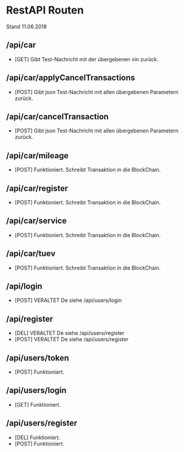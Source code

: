 # RestAPI Routen

Stand 11.06.2018

## /api/car

- [GET] Gibt Test-Nachricht mit der übergebenen vin zurück.

## /api/car/applyCancelTransactions

- [POST] Gibt json Test-Nachricht mit allen übergebenen Parametern zurück.

## /api/car/cancelTransaction

- [POST] Gibt json Test-Nachricht mit allen übergebenen Parametern zurück.

## /api/car/mileage

- [POST] Funktioniert. Schreibt Transaktion in die BlockChain.

## /api/car/register

- [POST] Funktioniert. Schreibt Transaktion in die BlockChain.

## /api/car/service

- [POST] Funktioniert. Schreibt Transaktion in die BlockChain.

## /api/car/tuev

- [POST] Funktioniert. Schreibt Transaktion in die BlockChain.

## /api/login

- [POST] VERALTET De siehe /api/users/login

## /api/register

- [DEL] VERALTET De siehe /api/users/register
- [POST] VERALTET De siehe /api/users/register

## /api/users/token

- [POST] Funktioniert.

## /api/users/login

- [GET] Funktioniert.

## /api/users/register

- [DEL] Funktioniert.
- [POST] Funktioniert.